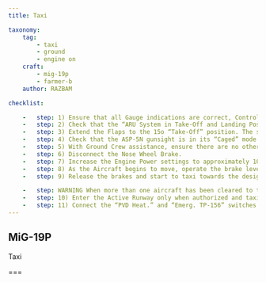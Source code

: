 ```yaml
---
title: Taxi

taxonomy:
    tag:
        - taxi
        - ground
        - engine on
    craft: 
        - mig-19p
        - farmer-b
    author: RAZBAM

checklist:

    -   step: 1) Ensure that all Gauge indications are correct, Control Boosters are selected On and the Stabilizer Mode Selector is set to Hydraulic Control, verify all System switches are set to the correct positions and the that the Cockpit is pressurized.
    -   step: 2) Check that the “ARU System in Take-Off and Landing Position” Lamp is illuminated.
    -   step: 3) Extend the Flaps to the 15o “Take-Off” position. The signal lamp “Flaps Deployed” will illuminate on the PPS-1 panel.
    -   step: 4) Check that the ASP-5N gunsight is in its “Caged” mode. Otherwise damage may occur to the sight mechanisms while taxiing due to the sensitivity of the Gyroscopes.
    -   step: 5) With Ground Crew assistance, ensure there are no other taxiing aircraft or obstacles nearby.
    -   step: 6) Disconnect the Nose Wheel Brake.
    -   step: 7) Increase the Engine Power settings to approximately 10,050 RPM.
    -   step: 8) As the Aircraft begins to move, operate the brake lever to check the Brakes for correct operation.
    -   step: 9) Release the brakes and start to taxi towards the designated Active Runway. Speed should be no more than 30 km/h.

    -   step: WARNING When more than one aircraft has been cleared to taxi to the Active Runway, maintain a separation distance between Aircraft of not less than 60 meters to avoid engine ingestion of debris and FOD dislodged from the ground by the jet efflux of the preceding aircraft.
    -   step: 10) Enter the Active Runway only when authorized and taxi straight for 10-15 meters to make sure the Aircraft is aligned with the center line.
    -   step: 11) Connect the “PVD Heat.” and “Emerg. TP-156” switches on the RH Side panel.<br />This will activate the heating of both Main and Standby Air Data Probes. This must be done on the runway and disconnected again immediately after landing to avoid Ground Crew injuries from contact with hot Air Data Probes.
---
```


## MiG-19P 
Taxi

===

